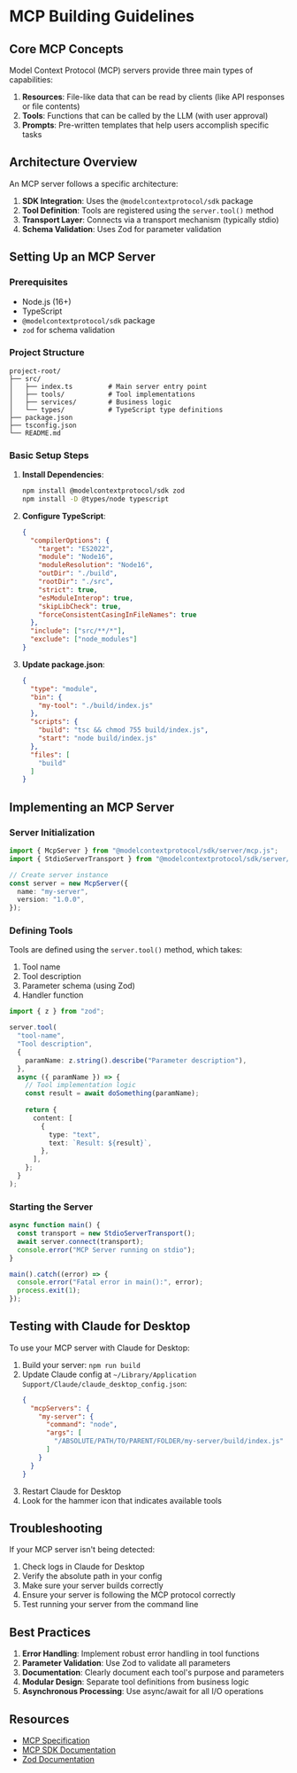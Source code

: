 # MCP Building Guidelines

## Core MCP Concepts

Model Context Protocol (MCP) servers provide three main types of capabilities:

1. **Resources**: File-like data that can be read by clients (like API responses or file contents)
2. **Tools**: Functions that can be called by the LLM (with user approval)
3. **Prompts**: Pre-written templates that help users accomplish specific tasks

## Architecture Overview

An MCP server follows a specific architecture:

1. **SDK Integration**: Uses the `@modelcontextprotocol/sdk` package
2. **Tool Definition**: Tools are registered using the `server.tool()` method
3. **Transport Layer**: Connects via a transport mechanism (typically stdio)
4. **Schema Validation**: Uses Zod for parameter validation

## Setting Up an MCP Server

### Prerequisites

- Node.js (16+)
- TypeScript
- `@modelcontextprotocol/sdk` package
- `zod` for schema validation

### Project Structure

```
project-root/
├── src/
│   ├── index.ts         # Main server entry point
│   ├── tools/           # Tool implementations
│   ├── services/        # Business logic
│   └── types/           # TypeScript type definitions
├── package.json
├── tsconfig.json
└── README.md
```

### Basic Setup Steps

1. **Install Dependencies**:
   ```bash
   npm install @modelcontextprotocol/sdk zod
   npm install -D @types/node typescript
   ```

2. **Configure TypeScript**:
   ```json
   {
     "compilerOptions": {
       "target": "ES2022",
       "module": "Node16",
       "moduleResolution": "Node16",
       "outDir": "./build",
       "rootDir": "./src",
       "strict": true,
       "esModuleInterop": true,
       "skipLibCheck": true,
       "forceConsistentCasingInFileNames": true
     },
     "include": ["src/**/*"],
     "exclude": ["node_modules"]
   }
   ```

3. **Update package.json**:
   ```json
   {
     "type": "module",
     "bin": {
       "my-tool": "./build/index.js"
     },
     "scripts": {
       "build": "tsc && chmod 755 build/index.js",
       "start": "node build/index.js"
     },
     "files": [
       "build"
     ]
   }
   ```

## Implementing an MCP Server

### Server Initialization

```typescript
import { McpServer } from "@modelcontextprotocol/sdk/server/mcp.js";
import { StdioServerTransport } from "@modelcontextprotocol/sdk/server/stdio.js";

// Create server instance
const server = new McpServer({
  name: "my-server",
  version: "1.0.0",
});
```

### Defining Tools

Tools are defined using the `server.tool()` method, which takes:
1. Tool name
2. Tool description
3. Parameter schema (using Zod)
4. Handler function

```typescript
import { z } from "zod";

server.tool(
  "tool-name",
  "Tool description",
  {
    paramName: z.string().describe("Parameter description"),
  },
  async ({ paramName }) => {
    // Tool implementation logic
    const result = await doSomething(paramName);
    
    return {
      content: [
        {
          type: "text",
          text: `Result: ${result}`,
        },
      ],
    };
  }
);
```

### Starting the Server

```typescript
async function main() {
  const transport = new StdioServerTransport();
  await server.connect(transport);
  console.error("MCP Server running on stdio");
}

main().catch((error) => {
  console.error("Fatal error in main():", error);
  process.exit(1);
});
```

## Testing with Claude for Desktop

To use your MCP server with Claude for Desktop:

1. Build your server: `npm run build`
2. Update Claude config at `~/Library/Application Support/Claude/claude_desktop_config.json`:
   ```json
   {
     "mcpServers": {
       "my-server": {
         "command": "node",
         "args": [
           "/ABSOLUTE/PATH/TO/PARENT/FOLDER/my-server/build/index.js"
         ]
       }
     }
   }
   ```
3. Restart Claude for Desktop
4. Look for the hammer icon that indicates available tools

## Troubleshooting

If your MCP server isn't being detected:

1. Check logs in Claude for Desktop
2. Verify the absolute path in your config
3. Make sure your server builds correctly
4. Ensure your server is following the MCP protocol correctly
5. Test running your server from the command line

## Best Practices

1. **Error Handling**: Implement robust error handling in tool functions
2. **Parameter Validation**: Use Zod to validate all parameters
3. **Documentation**: Clearly document each tool's purpose and parameters
4. **Modular Design**: Separate tool definitions from business logic
5. **Asynchronous Processing**: Use async/await for all I/O operations

## Resources

- [MCP Specification](https://github.com/anthropics/model-context-protocol)
- [MCP SDK Documentation](https://github.com/anthropics/model-context-protocol/tree/main/nodejs)
- [Zod Documentation](https://github.com/colinhacks/zod) 